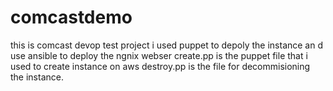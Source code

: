 # comcastdemo
this is comcast devop test project
i used puppet to depoly the instance an d use ansible to deploy the ngnix webser 
create.pp is the puppet file that i used to create instance on aws
destroy.pp is the file for decommisioning the instance.
